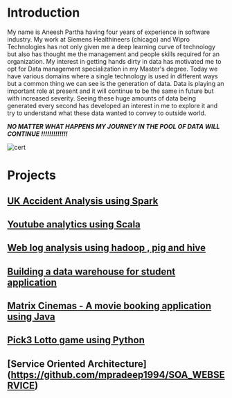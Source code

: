 
# Introduction

My name is Aneesh Partha having four years of experience in software industry. My work at Siemens Healthineers (chicago) and Wipro Technologies  has not only given me a deep learning curve of technology but also has 
thought me the management and people skills required for an organization. My interest in getting hands dirty in data has motivated me to opt for Data management specialization in my Master's degree. Today we have various
domains where a single technology is used in different ways but a common thing we can see is the generation of data. Data is playing an important role at present and it will continue to be the same in future but with increased severity.
Seeing these huge amounts of data being generated every second has developed an interest in me to explore it and try to understand what these data wanted to convey to outside world. 

__*NO MATTER WHAT HAPPENS MY JOURNEY IN THE POOL OF DATA WILL CONTINUE !!!!!!!!!!!!!*__

![cert](https://user-images.githubusercontent.com/17997235/37382582-968e630a-2711-11e8-8c21-54318f8881d4.JPG) 

# Projects

## [UK Accident Analysis using Spark](https://github.com/aneeshpartha/UK_ACCIDENT_ANALYSIS)

## [Youtube analytics using Scala](https://github.com/aneeshpartha/YOUTUBE_ANALYTICS)

## [Web log analysis using hadoop , pig and hive](https://github.com/aneeshpartha/WEB_LOG_ANALYSIS)

## [Building a data warehouse for student application](https://github.com/aneeshpartha/STUDENT_APPLICATION_DATA_WAREHOUSE)

## [Matrix Cinemas - A movie booking application using Java](https://github.com/aneeshpartha/MATRIX_CINEMAS)

## [Pick3 Lotto game using Python](https://github.com/aneeshpartha/PICK3_LOTTO_GAME)

## [Service Oriented Architecture] (https://github.com/mpradeep1994/SOA_WEBSERVICE)

